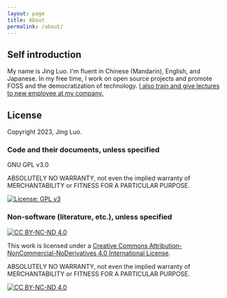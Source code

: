 ```yaml
---
layout: page
title: About
permalink: /about/
---
```


## Self introduction

My name is Jing Luo. I'm fluent in Chinese (Mandarin), English, and Japanese. In my free time, I work on open source projects and promote FOSS and the democratization of technology. 
[I also train and give lectures to new employee at my company.](https://github.com/delgh1/eden-class-material)

## License

Copyright 2023, Jing Luo.

### Code and their documents, unless specified

GNU GPL v3.0

ABSOLUTELY NO WARRANTY, not even the implied warranty of MERCHANTABILITY or FITNESS FOR A PARTICULAR PURPOSE.

[![License: GPL v3](https://img.shields.io/badge/License-GPLv3-blue.svg)](https://www.gnu.org/licenses/gpl-3.0)

### Non-software (literature, etc.), unless specified

[![CC BY-NC-ND 4.0][cc-by-nc-nd-shield]][cc-by-nc-nd]

This work is licensed under a
[Creative Commons Attribution-NonCommercial-NoDerivatives 4.0 International License][cc-by-nc-nd].

ABSOLUTELY NO WARRANTY, not even the implied warranty of MERCHANTABILITY or FITNESS FOR A PARTICULAR PURPOSE.

[![CC BY-NC-ND 4.0][cc-by-nc-nd-image]][cc-by-nc-nd]

[cc-by-nc-nd]: http://creativecommons.org/licenses/by-nc-nd/4.0/
[cc-by-nc-nd-image]: https://licensebuttons.net/l/by-nc-nd/4.0/88x31.png
[cc-by-nc-nd-shield]: https://img.shields.io/badge/License-CC%20BY--NC--ND%204.0-lightgrey.svg
